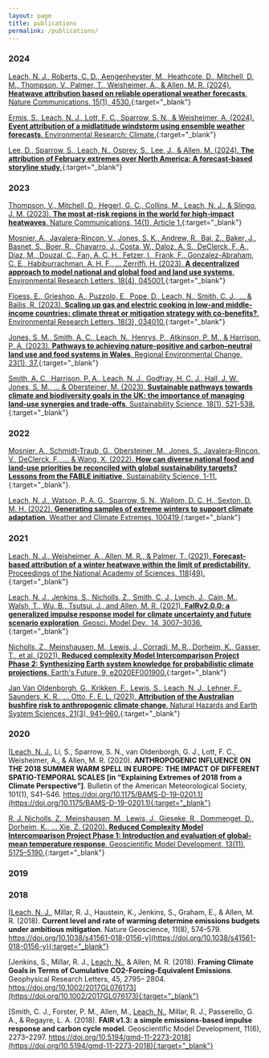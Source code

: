 ```yaml
---
layout: page
title: publications
permalink: /publications/
---
```


### 2024

[<u>Leach, N. J.</u>, Roberts, C. D., Aengenheyster, M., Heathcote, D., Mitchell, D. M., Thompson, V., Palmer, T., Weisheimer, A., & Allen, M. R. (2024). **Heatwave attribution based on reliable operational weather forecasts**. Nature Communications, 15(1), 4530.](https://doi.org/10.1038/s41467-024-48280-7){:target="_blank"}

[Ermis, S., <u>Leach, N. J.</u>, Lott, F. C., Sparrow, S. N., & Weisheimer, A. (2024). **Event attribution of a midlatitude windstorm using ensemble weather forecasts**. Environmental Research: Climate.](https://doi.org/10.1088/2752-5295/ad4200){:target="_blank"}

[Lee, D., Sparrow, S., <u>Leach, N.</u>, Osprey, S., Lee, J., & Allen, M. (2024). **The attribution of February extremes over North America: A forecast-based storyline study**.](https://doi.org/10.1175/JCLI-D-24-0074.1){:target="_blank"}

### 2023

[Thompson, V., Mitchell, D., Hegerl, G. C., Collins, M., <u>Leach, N. J.</u>, & Slingo, J. M. (2023). **The most at-risk regions in the world for high-impact heatwaves**. Nature Communications, 14(1), Article 1.](https://doi.org/10.1038/s41467-023-37554-1){:target="_blank"}


[Mosnier, A., Javalera-Rincon, V., Jones, S. K., Andrew, R., Bai, Z., Baker, J., Basnet, S., Boer, R., Chavarro, J., Costa, W., Daloz, A. S., DeClerck, F. A., Diaz, M., Douzal, C., Fan, A. C. H., Fetzer, I., Frank, F., Gonzalez-Abraham, C. E., Habiburrachman, A. H. F., <u>…</u> Zerriffi, H. (2023). **A decentralized approach to model national and global food and land use systems**. Environmental Research Letters, 18(4), 045001.](https://doi.org/10.1088/1748-9326/acc044){:target="_blank"}

[Floess, E., Grieshop, A., Puzzolo, E., Pope, D., <u>Leach, N.</u>, Smith, C. J., ... & Bailis, R. (2023). **Scaling up gas and electric cooking in low-and middle-income countries: climate threat or mitigation strategy with co-benefits?**. Environmental Research Letters, 18(3), 034010.](https://doi.org/10.1088/1748-9326/acb501){:target="_blank"}

[Jones, S. M., Smith, A. C., <u>Leach, N.</u>, Henrys, P., Atkinson, P. M., & Harrison, P. A. (2023). **Pathways to achieving nature-positive and carbon–neutral land use and food systems in Wales**. Regional Environmental Change, 23(1), 37.](https://doi.org/10.1007/s10113-023-02041-2){:target="_blank"}

[Smith, A. C., Harrison, P. A., <u>Leach, N. J.</u>, Godfray, H. C. J., Hall, J. W., Jones, S. M., ... & Obersteiner, M. (2023). **Sustainable pathways towards climate and biodiversity goals in the UK: the importance of managing land-use synergies and trade-offs**. Sustainability Science, 18(1), 521-538.](https://doi.org/10.1007/s11625-022-01242-8){:target="_blank"}

### 2022

[Mosnier, A., Schmidt-Traub, G., Obersteiner, M., Jones, S., Javalera-Rincon, V., DeClerck, F., <u>...</u> & Wang, X. (2022). **How can diverse national food and land-use priorities be reconciled with global sustainability targets? Lessons from the FABLE initiative**. Sustainability Science, 1-11.](https://doi.org/10.1007/s11625-022-01227-7){:target="_blank"}.

[<u>Leach, N. J.</u>, Watson, P. A. G., Sparrow, S. N., Wallom, D. C. H., Sexton, D. M. H. (2022). **Generating samples of extreme winters to support climate adaptation**. Weather and Climate Extremes, 100419.](https://doi.org/10.1016/j.wace.2022.100419){:target="_blank"}

### 2021

[<u>Leach, N. J.</u>, Weisheimer, A., Allen, M. R., & Palmer, T. (2021). **Forecast-based attribution of a winter heatwave within the limit of predictability**. Proceedings of the National Academy of Sciences, 118(49).](https://doi.org/10.1073/pnas.2112087118){:target="_blank"}

[<u>Leach, N. J.</u>, Jenkins, S., Nicholls, Z., Smith, C. J., Lynch, J., Cain, M., Walsh, T., Wu, B., Tsutsui, J., and Allen, M. R. (2021). **FaIRv2.0.0: a generalized impulse response model for climate uncertainty and future scenario exploration**, Geosci. Model Dev., 14, 3007–3036.](https://doi.org/10.5194/gmd-14-3007-2021){:target="_blank"}

[Nicholls, Z., Meinshausen, M., Lewis, J., Corradi, M. R., Dorheim, K., Gasser, T., <u>et al.</u> (2021). **Reduced complexity Model Intercomparison Project Phase 2: Synthesizing Earth system knowledge for probabilistic climate projections**. Earth's Future, 9, e2020EF001900.](https://doi.org/10.1029/2020EF001900){:target="_blank"}

[Jan Van Oldenborgh, G., Krikken, F., Lewis, S., <u>Leach, N. J.</u>, Lehner, F., Saunders, K. R., … Otto, F. E. L. (2021). **Attribution of the Australian bushfire risk to anthropogenic climate change**. Natural Hazards and Earth System Sciences, 21(3), 941–960.](https://doi.org/10.5194/nhess-21-941-2021){:target="_blank"}

### 2020

[<u>Leach, N. J.</u>, Li, S., Sparrow, S. N., van Oldenborgh, G. J., Lott, F. C., Weisheimer, A., & Allen, M. R. (2020). **ANTHROPOGENIC INFLUENCE ON THE 2018 SUMMER WARM SPELL IN EUROPE: THE IMPACT OF DIFFERENT SPATIO-TEMPORAL SCALES [in “Explaining Extremes of 2018 from a Climate Perspective”]**. Bulletin of the American Meteorological Society, 101(1), S41–S46. https://doi.org/10.1175/BAMS-D-19-0201.1](https://doi.org/10.1175/BAMS-D-19-0201.1){:target="_blank"}

[R. J. Nicholls, Z., Meinshausen, M., Lewis, J., Gieseke, R., Dommenget, D., Dorheim, K., … Xie, Z. (2020). **Reduced Complexity Model Intercomparison Project Phase 1: Introduction and evaluation of global-mean temperature response**. Geoscientific Model Development, 13(11), 5175–5190.](https://doi.org/10.5194/gmd-13-5175-2020){:target="_blank"}

### 2019

### 2018

[<u>Leach, N. J.</u>, Millar, R. J., Haustein, K., Jenkins, S., Graham, E., & Allen, M. R. (2018). **Current level and rate of warming determine emissions budgets under ambitious mitigation**. Nature Geoscience, 11(8), 574–579. https://doi.org/10.1038/s41561-018-0156-y](https://doi.org/10.1038/s41561-018-0156-y){:target="_blank"}

[Jenkins, S., Millar, R. J., <u>Leach, N.</u>, & Allen, M. R. (2018). **Framing Climate Goals in Terms of Cumulative CO2-Forcing-Equivalent Emissions**. Geophysical Research Letters, 45, 2795– 2804. https://doi.org/10.1002/2017GL076173](https://doi.org/10.1002/2017GL076173){:target="_blank"}

[Smith, C. J., Forster, P. M., Allen, M., <u>Leach, N.</u>, Millar, R. J., Passerello, G. A., & Regayre, L. A. (2018). **FAIR v1.3: a simple emissions-based impulse response and carbon cycle model**. Geoscientific Model Development, 11(6), 2273–2297. https://doi.org/10.5194/gmd-11-2273-2018](https://doi.org/10.5194/gmd-11-2273-2018){:target="_blank"}